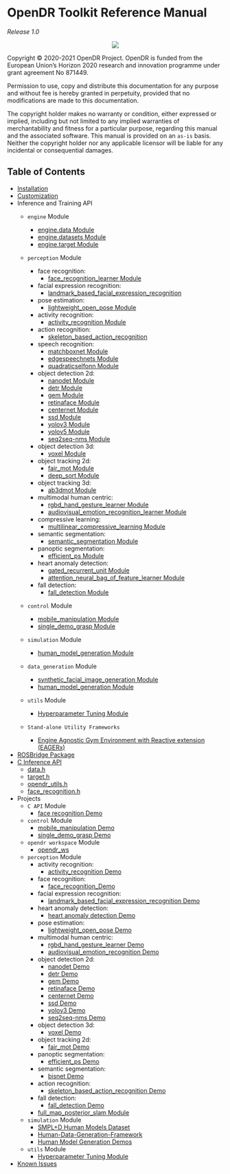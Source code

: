 # OpenDR Toolkit Reference Manual

*Release 1.0*
<div align="center">
  <img src="images/opendr_logo.png" />
</div>

Copyright &copy; 2020-2021 OpenDR Project.
OpenDR is funded from the European Union’s Horizon 2020 research and innovation programme under grant agreement No 871449.

Permission to use, copy and distribute this documentation for any purpose and without fee is hereby granted in perpetuity, provided that no modifications are made to this documentation.

The copyright holder makes no warranty or condition, either expressed or implied, including but not limited to any implied warranties of merchantability and fitness for a particular purpose, regarding this manual and the associated software.
This manual is provided on an `as-is` basis.
Neither the copyright holder nor any applicable licensor will be liable for any incidental or consequential damages.

## Table of Contents

- [Installation](/docs/reference/installation.md)
- [Customization](/docs/reference/customize.md)
- Inference and Training API
    - `engine` Module
        - [engine.data Module](engine-data.md)
        - [engine.datasets Module](engine-datasets.md)
        - [engine.target Module](engine-target.md)
    - `perception` Module
        - face recognition:
            - [face_recognition_learner Module](face-recognition.md)
        - facial expression recognition:
            - [landmark_based_facial_expression_recognition](landmark-based-facial-expression-recognition.md)
        - pose estimation:
            - [lightweight_open_pose Module](lightweight-open-pose.md)
        - activity recognition:
            - [activity_recognition Module](activity-recognition.md)
        - action recognition:
            - [skeleton_based_action_recognition](skeleton-based-action-recognition.md)
        - speech recognition:
            - [matchboxnet Module](matchboxnet.md)
            - [edgespeechnets Module](edgespeechnets.md)
            - [quadraticselfonn Module](quadratic-selfonn.md)
        - object detection 2d:
            - [nanodet Module](nanodet.md)
            - [detr Module](detr.md)
            - [gem Module](gem.md)
            - [retinaface Module](face-detection-2d-retinaface.md)
            - [centernet Module](object-detection-2d-centernet.md)
            - [ssd Module](object-detection-2d-ssd.md)
            - [yolov3 Module](object-detection-2d-yolov3.md)
            - [yolov5 Module](object-detection-2d-yolov5.md)
            - [seq2seq-nms Module](object-detection-2d-nms-seq2seq_nms.md)
        - object detection 3d:
            - [voxel Module](voxel-object-detection-3d.md)
        - object tracking 2d:
            - [fair_mot Module](object-tracking-2d-fair-mot.md)
            - [deep_sort Module](object-tracking-2d-deep-sort.md)
        - object tracking 3d:
            - [ab3dmot Module](object-tracking-3d-ab3dmot.md)
        - multimodal human centric:
            - [rgbd_hand_gesture_learner Module](rgbd-hand-gesture-learner.md)
            - [audiovisual_emotion_recognition_learner Module](audiovisual-emotion-recognition-learner.md)
        - compressive learning:
            - [multilinear_compressive_learning Module](multilinear-compressive-learning.md)
        - semantic segmentation:
            - [semantic_segmentation Module](semantic-segmentation.md)
        - panoptic segmentation:
            - [efficient_ps Module](efficient-ps.md)
        - heart anomaly detection:
            - [gated_recurrent_unit Module](gated-recurrent-unit-learner.md)
            - [attention_neural_bag_of_feature_learner Module](attention-neural-bag-of-feature-learner.md)
        - fall detection:
            - [fall_detection Module](fall-detection.md)

    - `control` Module
        - [mobile_manipulation Module](mobile-manipulation.md)
        - [single_demo_grasp Module](single-demonstration-grasping.md)

    - `simulation` Module
        - [human_model_generation Module](human_model_generation.md)
    - `data_generation` Module
        - [synthetic_facial_image_generation Module](synthetic_facial_image_generator.md)
        - [human_model_generation Module](human-model-generation.md)
    - `utils` Module
        - [Hyperparameter Tuning Module](hyperparameter_tuner.md)
    - `Stand-alone Utility Frameworks`
        - [Engine Agnostic Gym Environment with Reactive extension (EAGERx)](eagerx.md)
- [ROSBridge Package](rosbridge.md)
- [C Inference API](c-api.md)
    - [data.h](c-data-h.md)
    - [target.h](c-target-h.md)
    - [opendr_utils.h](c-opendr-utils-h.md)
    - [face_recognition.h](c-face-recognition-h.md)
- Projects
    - `C API` Module
        - [face recognition Demo](/projects/c_api)
    - `control` Module
        - [mobile_manipulation Demo](/projects/python/control/mobile_manipulation)
        - [single_demo_grasp Demo](/projects/python/control/single_demo_grasp)
    - `opendr workspace` Module
        - [opendr_ws](/projects/opendr_ws)
    - `perception` Module
        - activity recognition:
            - [activity_recognition Demo](/projects/python/perception/activity_recognition/demos/online_recognition)
        - face recognition:
            - [face_recognition_Demo](/projects/python/perception/face_recognition)
        - facial expression recognition:
            - [landmark_based_facial_expression_recognition Demo](/projects/python/perception/facial_expression_recognition/landmark_based_facial_expression_recognition)
        - heart anomaly detection:
            - [heart anomaly detection Demo](/projects/python/perception/heart_anomaly_detection)
        - pose estimation:
            - [lightweight_open_pose Demo](/projects/python/perception/lightweight_open_pose)
        - multimodal human centric:
            - [rgbd_hand_gesture_learner Demo](/projects/python/perception/multimodal_human_centric/rgbd_hand_gesture_recognition)
            - [audiovisual_emotion_recognition Demo](/projects/python/perception/multimodal_human_centric/audiovisual_emotion_recognition)
        - object detection 2d:
            - [nanodet Demo](/projects/python/perception/object_detection_2d/nanodet)
            - [detr Demo](/projects/python/perception/object_detection_2d/detr)
            - [gem Demo](/projects/python/perception/object_detection_2d/gem)
            - [retinaface Demo](/projects/python/perception/object_detection_2d/retinaface)
            - [centernet Demo](/projects/python/perception/object_detection_2d/centernet)
            - [ssd Demo](/projects/python/perception/object_detection_2d/ssd)
            - [yolov3 Demo](/projects/python/perception/object_detection_2d/yolov3)
            - [seq2seq-nms Demo](/projects/python/perception/object_detection_2d/nms/seq2seq-nms)
        - object detection 3d:
            - [voxel Demo](/projects/python/perception/object_detection_3d/demos/voxel_object_detection_3d)
        - object tracking 2d:
            - [fair_mot Demo](/projects/python/perception/object_tracking_2d/demos/fair_mot_deep_sort)
        - panoptic segmentation:
            - [efficient_ps Demo](/projects/python/perception/panoptic_segmentation/efficient_ps)
        - semantic segmentation:
            - [bisnet Demo](/projects/python/perception/semantic_segmentation/bisenet)
        - action recognition:
            - [skeleton_based_action_recognition Demo](/projects/python/perception/skeleton_based_action_recognition)
        - fall detection:
            - [fall_detection Demo](/projects/python/perception/fall_detection.md)
        - [full_map_posterior_slam Module](/projects/python/perception/slam/full_map_posterior_gmapping)
    - `simulation` Module
        - [SMPL+D Human Models Dataset](/projects/python/simulation/SMPL%2BD_human_models)
        - [Human-Data-Generation-Framework](/projects/python/simulation/human_dataset_generation)
        - [Human Model Generation Demos](/projects/python/simulation/human_dataset_generation)
    - `utils` Module
        - [Hyperparameter Tuning Module](/projects/python/utils/hyperparameter_tuner)
- [Known Issues](/docs/reference/issues.md)
